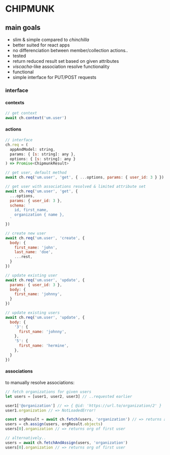 # CHIPMUNK

## main goals

* slim & simple compared to _chinchilla_
* better suited for react apps
* no differenciation between member/collection actions..
* tested
* return reduced result set based on given attributes
* _viscacha_-like association resolve functionality
* functional
* simple interface for PUT/POST requests

### interface

#### contexts

```javascript
// get context
await ch.context('um.user')
```

#### actions

```javascript
// interface
ch.req = (
  appAndModel: string,
  params: { [s: string]: any },
  options: { [s: string]: any }
) => Promise<ChipmunkResult>
```

```javascript
// get user, default method
await ch.req('um.user', 'get', { ...options, params: { user_id: 3 } })
```

```javascript
// get user with associations resolved & limited attribute set
await ch.req('um.user', 'get', {
  ...options,
  params: { user_id: 3 },
  schema: `
    id, first_name,
    organization { name },
  `
})
```

```javascript
// create new user
await ch.req('um.user', 'create', {
  body: {
    first_name: 'john',
    last_name: 'doe',
    ...rest,
  }
})
```

```javascript
// update existing user
await ch.req('um.user', 'update', {
  params: { user_id: 3 },
  body: {
    first_name: 'johnny',
  }
})

// update existing users
await ch.req('um.user', 'update', {
  body: {
    '3': {
      first_name: 'johnny',
    },
    '5': {
      first_name: 'hermine',
    },
  }
})
```

#### associations

to manually resolve associations:

```javascript
// fetch organizations for given users
let users = [user1, user2, user3] // ..requested earlier

user1['@organization'] // => { @id: 'https://url.to/organization/2' }
user1.organization // => NotLoadedError!

const orgResult = await ch.fetch(users, 'organization') // => returns all associated organizations as ChipmunkResult
users = ch.assign(users, orgResult.objects)
users[0].organization // => returns org of first user

// alternatively..
users = await ch.fetchAndAssign(users, 'organization')
users[0].organization // => returns org of first user
```
